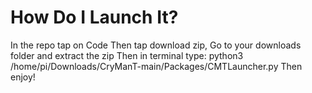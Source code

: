 # How Do I Launch It?
In the repo tap on Code
Then tap download zip, 
Go to your downloads folder and extract the zip
Then in terminal type:
python3 /home/pi/Downloads/CryManT-main/Packages/CMTLauncher.py
Then enjoy!
